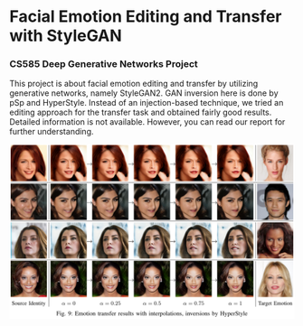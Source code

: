 # Facial Emotion Editing and Transfer with StyleGAN
### CS585 Deep Generative Networks Project

This project is about facial emotion editing and transfer by utilizing generative networks, namely StyleGAN2. GAN inversion here is done by pSp and HyperStyle. Instead of an injection-based technique, we tried an editing approach for the transfer task and obtained fairly good results. Detailed information is not available. However, you can read our report for further understanding.

![](Figure.png?raw=true)
